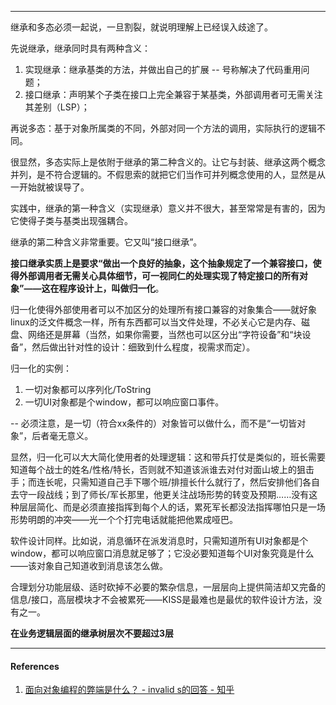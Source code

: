

---

继承和多态必须一起说，一旦割裂，就说明理解上已经误入歧途了。

先说继承，继承同时具有两种含义：

1. 实现继承：继承基类的方法，并做出自己的扩展 -- 号称解决了代码重用问题；
2. 接口继承：声明某个子类在接口上完全兼容于某基类，外部调用者可无需关注其差别（LSP）；

再说多态：基于对象所属类的不同，外部对同一个方法的调用，实际执行的逻辑不同。

很显然，多态实际上是依附于继承的第二种含义的。让它与封装、继承这两个概念并列，是不符合逻辑的。不假思索的就把它们当作可并列概念使用的人，显然是从一开始就被误导了。

实践中，继承的第一种含义（实现继承）意义并不很大，甚至常常是有害的，因为它使得子类与基类出现强耦合。

继承的第二种含义非常重要。它又叫“接口继承”。

**接口继承实质上是要求“做出一个良好的抽象，这个抽象规定了一个兼容接口，使得外部调用者无需关心具体细节，可一视同仁的处理实现了特定接口的所有对象”——这在程序设计上，叫做归一化**。

归一化使得外部使用者可以不加区分的处理所有接口兼容的对象集合——就好象linux的泛文件概念一样，所有东西都可以当文件处理，不必关心它是内存、磁盘、网络还是屏幕（当然，如果你需要，当然也可以区分出“字符设备”和“块设备”，然后做出针对性的设计：细致到什么程度，视需求而定）。

归一化的实例：

1. 一切对象都可以序列化/ToString
1. 一切UI对象都是个window，都可以响应窗口事件。

-- 必须注意，是一切（符合xx条件的）对象皆可以做什么，而不是“一切皆对象”，后者毫无意义。

显然，归一化可以大大简化使用者的处理逻辑：这和带兵打仗是类似的，班长需要知道每个战士的姓名/性格/特长，否则就不知道该派谁去对付对面山坡上的狙击手；而连长呢，只需知道自己手下哪个班/排擅长什么就行了，然后安排他们各自去守一段战线；到了师长/军长那里，他更关注战场形势的转变及预期……没有这种层层简化、而是必须直接指挥到每个人的话，累死军长都没法指挥哪怕只是一场形势明朗的冲突——光一个个打完电话就能把他累成哑巴。

软件设计同样。比如说，消息循环在派发消息时，只需知道所有UI对象都是个window，都可以响应窗口消息就足够了；它没必要知道每个UI对象究竟是什么——该对象自己知道收到消息该怎么做。

合理划分功能层级、适时砍掉不必要的繁杂信息，一层层向上提供简洁却又完备的信息/接口，高层模块才不会被累死——KISS是最难也是最优的软件设计方法，没有之一。

**在业务逻辑层面的继承树层次不要超过3层**

---
#### References

1. [面向对象编程的弊端是什么？ - invalid s的回答 - 知乎](https://www.zhihu.com/question/20275578/answer/26577791)